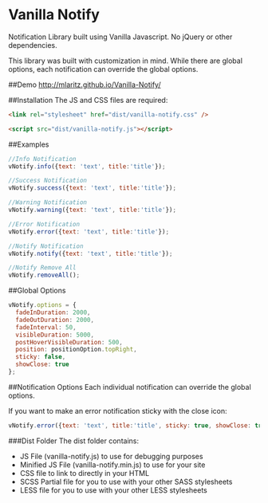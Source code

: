 Vanilla Notify
==============

Notification Library built using Vanilla Javascript.  No jQuery or other dependencies.

This library was built with customization in mind.  While there are global options, each
notification can override the global options.

##Demo
http://mlaritz.github.io/Vanilla-Notify/

##Installation
The JS and CSS files are required:
```html
<link rel="stylesheet" href="dist/vanilla-notify.css" />

<script src="dist/vanilla-notify.js"></script>
```

##Examples
```javascript
//Info Notification
vNotify.info({text: 'text', title:'title'});

//Success Notification
vNotify.success({text: 'text', title:'title'});

//Warning Notification
vNotify.warning({text: 'text', title:'title'});

//Error Notification
vNotify.error({text: 'text', title:'title'});

//Notify Notification
vNotify.notify({text: 'text', title:'title'});

//Notify Remove All
vNotify.removeAll();
```

##Global Options
```javascript
vNotify.options = {
  fadeInDuration: 2000,
  fadeOutDuration: 2000,
  fadeInterval: 50,
  visibleDuration: 5000,
  postHoverVisibleDuration: 500,
  position: positionOption.topRight,
  sticky: false,
  showClose: true 
};
```

##Notification Options
Each individual notification can override the global options.

If you want to make an error notification sticky with the close icon:
```javascript
vNotify.error({text: 'text', title:'title', sticky: true, showClose: true});
```

###Dist Folder
The dist folder contains:
* JS File (vanilla-notify.js) to use for debugging purposes
* Minified JS File (vanilla-notify.min.js) to use for your site
* CSS file to link to directly in your HTML
* SCSS Partial file for you to use with your other SASS stylesheets
* LESS file for you to use with your other LESS stylesheets
